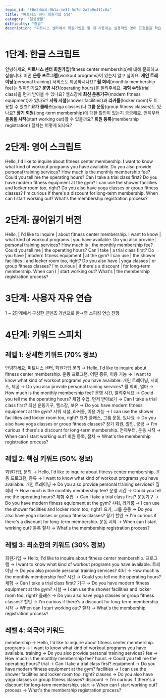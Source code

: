 ```yaml
---
topic_id: "f8e2d4c6-9b1a-4e3f-8c7d-2a5b9e4f1c8a"
title: "피트니스 센터 회원가입 상담"
category: "일상생활"
difficulty: "중급"
description: "피트니스 센터에서 회원가입을 할 때 사용하는 실용적인 영어 표현들을 학습합니다."
---
```


# 1단계: 한글 스크립트

안녕하세요, **피트니스 센터 회원가입**{fitness center membership}에 대해 문의하고 싶습니다.
어떤 **운동 프로그램**{workout programs}이 있는지 알고 싶어요.
**개인 트레이닝**{personal training} 서비스도 제공하시나요?
**월 회비**{monthly membership fee}는 얼마인가요?
**운영 시간**{operating hours}을 알려주세요.
**체험 수업**{trial class}을 먼저 받아볼 수 있나요?
헬스장에 **최신 운동기구**{modern fitness equipment}가 있나요?
**샤워 시설**{shower facilities}과 **라커룸**{locker room}도 이용할 수 있죠?
**요가 클래스**{yoga classes}나 **그룹 운동**{group fitness classes}도 있나요?
**장기 회원**{long-term membership}에 대한 할인이 있는지 궁금해요.
언제부터 **운동을 시작**{start working out}할 수 있을까요?
**회원 등록**{membership registration} 절차는 어떻게 되나요?

# 2단계: 영어 스크립트

Hello, I'd like to inquire about fitness center membership.
I want to know what kind of workout programs you have available.
Do you also provide personal training services?
How much is the monthly membership fee?
Could you tell me the operating hours?
Can I take a trial class first?
Do you have modern fitness equipment at the gym?
I can use the shower facilities and locker room too, right?
Do you also have yoga classes or group fitness classes?
I'm curious if there's a discount for long-term membership.
When can I start working out?
What's the membership registration process?

# 2단계: 끊어읽기 버전

Hello, | I'd like to inquire | about fitness center membership.
I want to know | what kind of workout programs | you have available.
Do you also provide | personal training services?
How much is | the monthly membership fee?
Could you tell me | the operating hours?
Can I take | a trial class first?
Do you have | modern fitness equipment | at the gym?
I can use | the shower facilities | and locker room too, right?
Do you also have | yoga classes | or group fitness classes?
I'm curious | if there's a discount | for long-term membership.
When can I | start working out?
What's | the membership registration process?

# 3단계: 사용자 자유 연습

1 ~ 2단계에서 구성한 콘텐츠 기반으로 한→영 스피킹 연습 진행

# 4단계: 키워드 스피치

## 레벨 1: 상세한 키워드 (70% 정보)

안녕하세요, 피트니스 센터, 회원가입 문의 → Hello, I'd like to inquire about fitness center membership.
운동 프로그램, 어떤 종류, 이용 가능 → I want to know what kind of workout programs you have available.
개인 트레이닝, 서비스, 제공 → Do you also provide personal training services?
월 회비, 얼마 → How much is the monthly membership fee?
운영 시간, 알려주세요 → Could you tell me the operating hours?
체험 수업, 먼저 받아보기 → Can I take a trial class first?
최신 운동기구, 헬스장, 보유 → Do you have modern fitness equipment at the gym?
샤워 시설, 라커룸, 이용 가능 → I can use the shower facilities and locker room too, right?
요가 클래스, 그룹 운동, 있나요 → Do you also have yoga classes or group fitness classes?
장기 회원, 할인, 궁금 → I'm curious if there's a discount for long-term membership.
언제부터, 운동 시작 → When can I start working out?
회원 등록, 절차 → What's the membership registration process?

## 레벨 2: 핵심 키워드 (50% 정보)

회원가입, 문의 → Hello, I'd like to inquire about fitness center membership.
운동 프로그램, 종류 → I want to know what kind of workout programs you have available.
개인 트레이닝 → Do you also provide personal training services?
월 회비 → How much is the monthly membership fee?
운영 시간 → Could you tell me the operating hours?
체험 수업 → Can I take a trial class first?
운동기구 → Do you have modern fitness equipment at the gym?
샤워, 라커룸 → I can use the shower facilities and locker room too, right?
요가, 그룹 운동 → Do you also have yoga classes or group fitness classes?
장기 할인 → I'm curious if there's a discount for long-term membership.
운동 시작 → When can I start working out?
등록 절차 → What's the membership registration process?

## 레벨 3: 최소한의 키워드 (30% 정보)

회원가입 → Hello, I'd like to inquire about fitness center membership.
프로그램 → I want to know what kind of workout programs you have available.
트레이닝 → Do you also provide personal training services?
회비 → How much is the monthly membership fee?
시간 → Could you tell me the operating hours?
체험 → Can I take a trial class first?
기구 → Do you have modern fitness equipment at the gym?
시설 → I can use the shower facilities and locker room too, right?
클래스 → Do you also have yoga classes or group fitness classes?
할인 → I'm curious if there's a discount for long-term membership.
시작 → When can I start working out?
절차 → What's the membership registration process?

## 레벨 4: 외국어 키워드

membership → Hello, I'd like to inquire about fitness center membership.
programs → I want to know what kind of workout programs you have available.
training → Do you also provide personal training services?
fee → How much is the monthly membership fee?
hours → Could you tell me the operating hours?
trial → Can I take a trial class first?
equipment → Do you have modern fitness equipment at the gym?
facilities → I can use the shower facilities and locker room too, right?
classes → Do you also have yoga classes or group fitness classes?
discount → I'm curious if there's a discount for long-term membership.
start → When can I start working out?
process → What's the membership registration process?